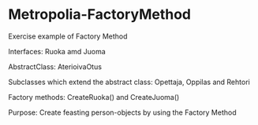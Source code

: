 # Metropolia-FactoryMethod


Exercise example of Factory Method


Interfaces: Ruoka amd Juoma

AbstractClass: AterioivaOtus

Subclasses which extend the abstract class: Opettaja, Oppilas and Rehtori 

Factory methods: CreateRuoka() and CreateJuoma()

Purpose: Create feasting person-objects by using the Factory Method
